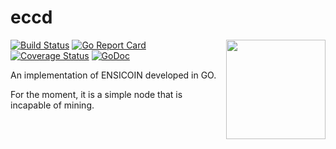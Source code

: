 # eccd

<img align="right" width="159px" src="https://i.imgur.com/01csa1d.png">

[![Build Status](https://travis-ci.com/EnsicoinDevs/eccd.svg?branch=master)](https://travis-ci.com/EnsicoinDevs/eccd)
[![Go Report Card](https://goreportcard.com/badge/github.com/EnsicoinDevs/eccd)](https://goreportcard.com/report/github.com/EnsicoinDevs/eccd)
[![Coverage Status](https://coveralls.io/repos/github/EnsicoinDevs/eccd/badge.svg?branch=master)](https://coveralls.io/github/EnsicoinDevs/eccd?branch=master)
[![GoDoc](https://godoc.org/github.com/EnsicoinDevs/eccd?status.svg)](https://godoc.org/github.com/EnsicoinDevs/eccd)

An implementation of ENSICOIN developed in GO.

For the moment, it is a simple node that is incapable of mining.
